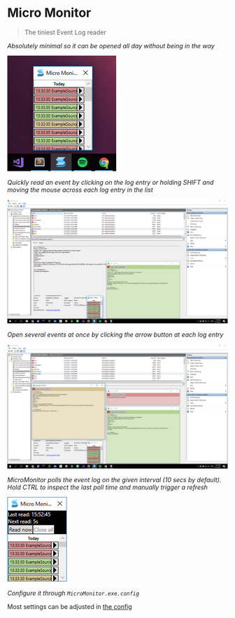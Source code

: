 # Micro Monitor

> The tiniest Event Log reader

_Absolutely minimal so it can be opened all day without being in the way_

![img01](./images/img01.PNG)

_Quickly read an event by clicking on the log entry or holding SHIFT and moving the mouse across each log entry in the list_

![img02](./images/img02.PNG)

_Open several events at once by clicking the arrow button at each log entry_

![img03](./images/img03.PNG)

_MicroMonitor polls the event log on the given interval (10 secs by default). Hold CTRL to inspect the last poll time and manually trigger a refresh_

![img04](./images/img04.png)

_Configure it through `MicroMonitor.exe.config`_

Most settings can be adjusted in [the config](https://github.com/eaardal/MicroMonitor/blob/master/MicroMonitor/App.config)